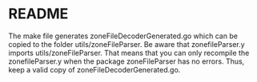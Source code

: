 # README

The make file generates zoneFileDecoderGenerated.go which can be copied to the folder
utils/zoneFileParser. Be aware that zonefileParser.y imports utils/zoneFileParser. That means that
you can only recompile the zonefileParser.y when the package zoneFileParser has no errors. Thus,
keep a valid copy of zoneFileDecoderGenerated.go.